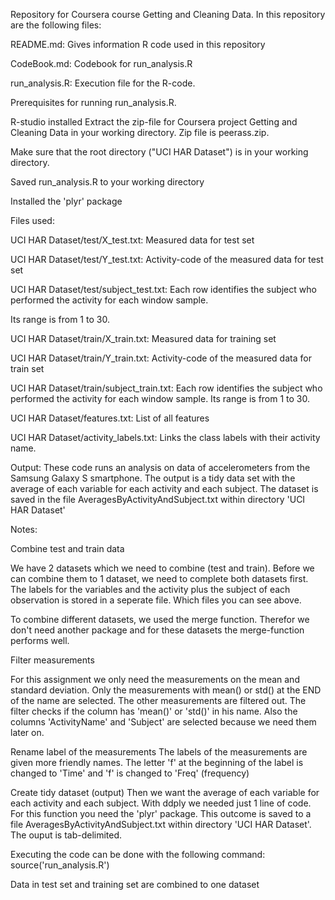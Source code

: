 Repository for Coursera course Getting and Cleaning Data. In this repository are the following files:

README.md: Gives information R code used in this repository

CodeBook.md: Codebook for run_analysis.R

run_analysis.R: Execution file for the R-code.


Prerequisites for running run_analysis.R.

R-studio installed
Extract the zip-file for Coursera project Getting and Cleaning Data in your working directory. Zip file is peerass.zip. 

Make sure that the root directory ("UCI HAR Dataset") is in your working directory.

Saved run_analysis.R to your working directory

Installed the 'plyr' package

Files used:

UCI HAR Dataset/test/X_test.txt: Measured data for test set

UCI HAR Dataset/test/Y_test.txt: Activity-code of the measured data for test set

UCI HAR Dataset/test/subject_test.txt: Each row identifies the subject who performed the activity for each window sample. 

Its range is from 1 to 30.

UCI HAR Dataset/train/X_train.txt: Measured data for training set

UCI HAR Dataset/train/Y_train.txt: Activity-code of the measured data for train set

UCI HAR Dataset/train/subject_train.txt: Each row identifies the subject who performed the activity for each window sample. Its range is from 1 to 30.

UCI HAR Dataset/features.txt: List of all features

UCI HAR Dataset/activity_labels.txt: Links the class labels with their activity name.

Output: These code runs an analysis on data of accelerometers from the Samsung Galaxy S smartphone. The output is a tidy data set with the average of each variable for each activity and each subject. The dataset is saved in the file AveragesByActivityAndSubject.txt within directory 'UCI HAR Dataset'

Notes:

Combine test and train data

We have 2 datasets which we need to combine (test and train). Before we can combine them to 1 dataset, we need to complete both datasets first. The labels for the variables and the activity plus the subject of each observation is stored in a seperate file. Which files you can see above.

To combine different datasets, we used the merge function. Therefor we don't need another package and for these datasets the merge-function performs well.

Filter measurements

For this assignment we only need the measurements on the mean and standard deviation. Only the measurements with mean() or std() at the END of the name are selected. The other measurements are filtered out. The filter checks if the column has 'mean()' or 'std()' in his name. Also the columns 'ActivityName' and 'Subject' are selected because we need them later on.

Rename label of the measurements
The labels of the measurements are given more friendly names. The letter 'f' at the beginning of the label is changed to 'Time' and 'f' is changed to 'Freq' (frequency)

Create tidy dataset (output)
Then we want the average of each variable for each activity and each subject. With ddply we needed just 1 line of code. For this function you need the 'plyr' package. This outcome is saved to a file AveragesByActivityAndSubject.txt within directory 'UCI HAR Dataset'. The ouput is tab-delimited.

Executing the code can be done with the following command: source('run_analysis.R')

Data in test set and training set are combined to one dataset
